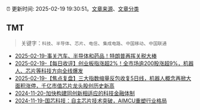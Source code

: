 :alarm_clock: 更新时间: 2025-02-19 19:30:51。[文章来源](/README.md)、[文章分类](/TAGS.md)

## TMT


> 关键字：`科技`、`半导体`、`芯片`、`电信`、`集成电路`、`中国移动`、`中国联通`



- [2025-02-19-事关汽车、半导体和药品！特朗普再挥关税大棒](https://www.cls.cn/detail/1946976) 
- [2025-02-19-【每日收评】创业板指涨超2%！全市场逾200股涨超9%，机器人、芯片等科技方向全线爆发](https://www.cls.cn/detail/1947600) 
- [2025-02-19-【焦点复盘】三大指数缩量反包收复5日线，机器人概念再掀大面积涨停，千亿市值芯片龙头股创历史新高](https://www.cls.cn/detail/1947732) 
- [2024-11-20-加快构建同创新相适应的科技金融体制](https://xueqiu.com/9193403816/313561745) 
- [2024-11-19-国芯科技：自主芯片技术突破，AIMCU重塑行业格局](https://xueqiu.com/8151841495/313402043) 

